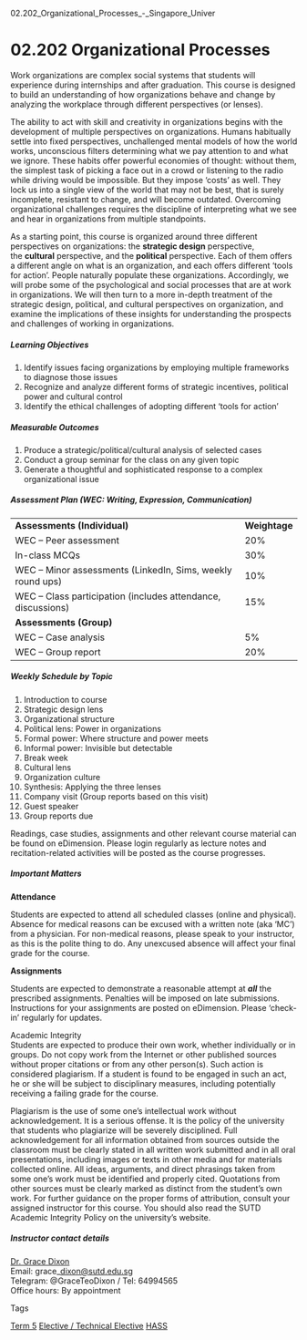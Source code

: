 02.202_Organizational_Processes_-_Singapore_Univer



02.202 Organizational Processes
===============================

Work organizations are complex social systems that students will experience during internships and after graduation. This course is designed to build an understanding of how organizations behave and change by analyzing the workplace through different perspectives (or lenses).

The ability to act with skill and creativity in organizations begins with the development of multiple perspectives on organizations. Humans habitually settle into fixed perspectives, unchallenged mental models of how the world works, unconscious filters determining what we pay attention to and what we ignore. These habits offer powerful economies of thought: without them, the simplest task of picking a face out in a crowd or listening to the radio while driving would be impossible. But they impose ‘costs’ as well. They lock us into a single view of the world that may not be best, that is surely incomplete, resistant to change, and will become outdated. Overcoming organizational challenges requires the discipline of interpreting what we see and hear in organizations from multiple standpoints.

As a starting point, this course is organized around three different perspectives on organizations: the **strategic design** perspective, the **cultural** perspective, and the **political** perspective. Each of them offers a different angle on what is an organization, and each offers different ‘tools for action’. People naturally populate these organizations. Accordingly, we will probe some of the psychological and social processes that are at work in organizations. We will then turn to a more in-depth treatment of the strategic design, political, and cultural perspectives on organization, and examine the implications of these insights for understanding the prospects and challenges of working in organizations.

##### **Learning Objectives**

1. Identify issues facing organizations by employing multiple frameworks to diagnose those issues
2. Recognize and analyze different forms of strategic incentives, political power and cultural control
3. Identify the ethical challenges of adopting different ‘tools for action’

##### **Measurable Outcomes**

1. Produce a strategic/political/cultural analysis of selected cases
2. Conduct a group seminar for the class on any given topic
3. Generate a thoughtful and sophisticated response to a complex organizational issue

##### **Assessment Plan (WEC: Writing, Expression, Communication)**

|  |  |
| --- | --- |
| **Assessments (Individual)** | **Weightage** |
| WEC – Peer assessment | 20% |
| In-class MCQs | 30% |
| WEC – Minor assessments (LinkedIn, Sims, weekly round ups) | 10% |
| WEC – Class participation (includes attendance, discussions) | 15% |
| **Assessments (Group)** |  |
| WEC – Case analysis | 5% |
| WEC – Group report | 20% |

##### **Weekly Schedule by Topic**

1. Introduction to course
2. Strategic design lens
3. Organizational structure
4. Political lens: Power in organizations
5. Formal power: Where structure and power meets
6. Informal power: Invisible but detectable
7. Break week
8. Cultural lens
9. Organization culture
10. Synthesis: Applying the three lenses
11. Company visit (Group reports based on this visit)
12. Guest speaker
13. Group reports due

Readings, case studies, assignments and other relevant course material can be found on eDimension. Please login regularly as lecture notes and recitation-related activities will be posted as the course progresses.

##### **Important Matters**

**Attendance**

Students are expected to attend all scheduled classes (online and physical). Absence for medical reasons can be excused with a written note (aka ‘MC’) from a physician. For non-medical reasons, please speak to your instructor, as this is the polite thing to do. Any unexcused absence will affect your final grade for the course.

**Assignments**

Students are expected to demonstrate a reasonable attempt at ***all*** the prescribed assignments. Penalties will be imposed on late submissions. Instructions for your assignments are posted on eDimension. Please ‘check-in’ regularly for updates.

Academic Integrity  
Students are expected to produce their own work, whether individually or in groups. Do not copy work from the Internet or other published sources without proper citations or from any other person(s). Such action is considered plagiarism. If a student is found to be engaged in such an act, he or she will be subject to disciplinary measures, including potentially receiving a failing grade for the course.

Plagiarism is the use of some one’s intellectual work without acknowledgement. It is a serious offense. It is the policy of the university that students who plagiarize will be severely disciplined. Full acknowledgement for all information obtained from sources outside the classroom must be clearly stated in all written work submitted and in all oral presentations, including images or texts in other media and for materials collected online. All ideas, arguments, and direct phrasings taken from some one’s work must be identified and properly cited. Quotations from other sources must be clearly marked as distinct from the student’s own work. For further guidance on the proper forms of attribution, consult your assigned instructor for this course. You should also read the SUTD Academic Integrity Policy on the university’s website.

##### **Instructor contact details**

[Dr. Grace Dixon](/profile/grace-dixon/)  
Email: grace\_dixon@sutd.edu.sg  
Telegram: @GraceTeoDixon / Tel: 64994565  
Office hours: By appointment

Tags

[Term 5](/education/undergraduate/courses/?course-term=858)
[Elective / Technical Elective](/education/undergraduate/courses/?course-type=853)
[HASS](/education/undergraduate/courses/?pillar-cluster=56)


